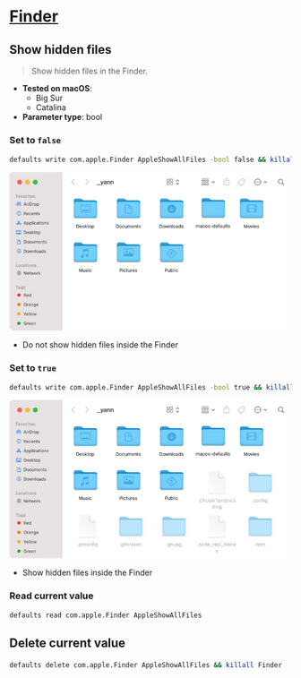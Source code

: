 # [Finder](../readme.md)

## Show hidden files

> Show hidden files in the Finder.

- **Tested on macOS**:
  * Big Sur
  * Catalina
- **Parameter type**: bool

### Set to `false`
```bash
defaults write com.apple.Finder AppleShowAllFiles -bool false && killall Finder
```
![Example output with value set to false](false.png)
- Do not show hidden files inside the Finder

### Set to `true`
```bash
defaults write com.apple.Finder AppleShowAllFiles -bool true && killall Finder
```
![Example output with value set to true](true.png)
- Show hidden files inside the Finder

### Read current value
```bash
defaults read com.apple.Finder AppleShowAllFiles
```

## Delete current value
```bash
defaults delete com.apple.Finder AppleShowAllFiles && killall Finder
```
